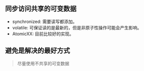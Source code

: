## 同步访问共享的可变数据
- synchronized: 需要读写都添加。
- volatile: 可保证读的是最新的，但是非原子性操作可能会产生影响。
- AtomicXX: 目前比较好的实现。

## 避免是解决的最好方式
> 尽量使用不共享的可变数据
